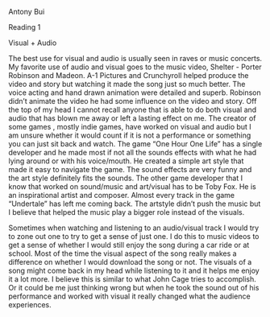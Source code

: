 Antony Bui

Reading 1

Visual + Audio

The best use for visual and audio is usually seen in raves or music concerts. 
My favorite use of audio and visual goes to the music video, Shelter - Porter Robinson and Madeon. A-1 Pictures and Crunchyroll helped produce the video and story but watching it made the song just so much better. The voice acting and hand drawn animation were detailed and superb. Robinson didn’t animate the video he had some influence on the video and story. Off the top of my head I cannot recall anyone that is able to do both visual and audio that has blown me away or left a lasting effect on me. The creator of some games , mostly indie games, have worked on visual and audio but I am unsure whether it would count if it is not a performance or something you can just sit back and watch. The game “One Hour One Life” has a single developer and he made most if not all the sounds effects with what he had lying around or with his voice/mouth. He created a simple art style that made it easy to navigate the game. The sound effects are very funny and the art style definitely fits the sounds. The other game developer that I know that worked on sound/music and art/visual has to be Toby Fox. He is an inspirational artist and composer. Almost every track in the game “Undertale” has left me coming back. The artstyle didn’t push the music but I believe that helped the music play a bigger role instead of the visuals. 

Sometimes when watching and listening to an audio/visual track I would try to zone out one to try to get a sense of just one. I do this to music videos to get a sense of whether I would still enjoy the song during a car ride or at school. Most of the time the visual aspect of the song really makes a difference on whether I would download the song or not. The visuals of a song might come back in my head while listening to it and it helps me enjoy it a lot more. I believe this is similar to what John Cage tries to accomplish. Or it could be me just thinking wrong but when he took the sound out of his performance and worked with visual it really changed what the audience experiences. 
